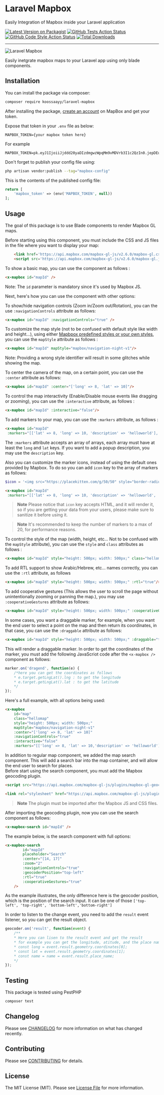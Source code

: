 # Laravel Mapbox

Easily Integration of Mapbox inside your Laravel application

[![Latest Version on Packagist](https://img.shields.io/packagist/v/koossaayy/laravel-mapbox.svg?style=flat-square)](https://packagist.org/packages/koossaayy/laravel-mapbox)
[![GitHub Tests Action Status](https://img.shields.io/github/workflow/status/koossaayy/laravel-mapbox/run-tests?label=tests)](https://github.com/koossaayy/laravel-mapbox/actions?query=workflow%3Arun-tests+branch%3Amain)
[![GitHub Code Style Action Status](https://img.shields.io/github/workflow/status/koossaayy/laravel-mapbox/Check%20&%20fix%20styling?label=code%20style)](https://github.com/koossaayy/laravel-mapbox/actions?query=workflow%3A"Check+%26+fix+styling"+branch%3Amain)
[![Total Downloads](https://img.shields.io/packagist/dt/koossaayy/laravel-mapbox.svg?style=flat-square)](https://packagist.org/packages/koossaayy/laravel-mapbox)

---


![Laravel Mapbox](https://banners.beyondco.de/Laravel%20Mapbox.png?theme=dark&packageManager=composer+require&packageName=koossaayy%2Flaravel-mapbox&pattern=architect&style=style_1&description=Easily+Integrate+Mapbox+into+your+Laravel+application&md=1&showWatermark=1&fontSize=100px&images=https%3A%2F%2Flaravel.com%2Fimg%2Flogomark.min.svg)


Easily inetgrate mapbox maps to your Laravel app using only blade components. 


## Installation

You can install the package via composer:

```bash
composer require koossaayy/laravel-mapbox
```

After installing the package, [create an account](https://mapbox.com) on MapBox and get your token. 

Expose that token in your `.env` file as below:

```
MAPBOX_TOKEN={your mapbox token here}
```
For example 

```
MAPBOX_TOKEN=pk.eyJ1IjoiiJjddd20yaDIzdmgwzWpqMm9vMDVrb3I1c2QzIn0.jepDEulAySscpF3o3w
```

Don't forget to publish your config file using:
```bash
php artisan vendor:publish --tag="mapbox-config"
```

This is the contents of the published config file:

```php
return [
    'mapbox_token' => (env('MAPBOX_TOKEN', null))
];
```

## Usage

The goal of this package is to use Blade components to render Mapbox GL maps. 

Before starting using this component, you must include the CSS and JS files in the file where you want to display your map:

```html
    <link href='https://api.mapbox.com/mapbox-gl-js/v2.6.0/mapbox-gl.css' rel='stylesheet' />
    <script src='https://api.mapbox.com/mapbox-gl-js/v2.6.0/mapbox-gl.js'></script>
```

To show a basic map, you can use the component as follows :
```html
<x-mapbox id="mapId" />
```

Note: The `id` parameter is mandatory since it's used by Mapbox JS. 

Next, here's how you can use the component with other options:


To show/hide navigation controls (Zoom in/Zoom out/Rotation), you can the use `:navigationControls` attribute as follows: 
```html
<x-mapbox id="mapId" :navigationControls="true" />
```

To customize the map style (not to be confused with default style like width and height...), using either [Mapbpox predefined styles or your own styles](https://docs.mapbox.com/mapbox-gl-js/api/map/#:~:text=to%20ScrollZoomHandler%23enable%20.-,options.style,-(Object%20%7C%20string)), you can use the `mapStyle` attribute as follows : 

```html
<x-mapbox id="mapId" mapStyle="mapbox/navigation-night-v1"/>
```

Note: Providing a wrong style identifier will result in some glitches while showing the map. 

To center the camera of the map, on a certain point, you can use the `:center` attribute as follows:

```html
<x-mapbox id="mapId" :center="['long' => 8, 'lat' => 10]"/>
```

To control the map interactivity (Enable/Disable mouse events like dragging or zooming), you can use 
the `:interactive` attribute, as follows :

```html
<x-mapbox id="mapId" :interactive="false"/>
```

To add markers to your map, you can use the `:markers` attribute, as follows :

```html
<x-mapbox id="mapId"
 :markers="[['lat' => 8, 'long' => 10, 'description' => 'helloworld'], ['lat'=> 9, 'long' => 10]]" />
```


The `:markers` attribute accepts an array of arrays, each array must have at least the `long` and `lat` keys. 
If you want to add a popup description, you may use the `description` key.

Also you can customize the marker icons, instead of using the default ones provided by Mapbox. 
To do so you can add `icon` key to the array of markers as follows: 
```php
$icon = '<img src="https://placekitten.com/g/50/50" style="border-radius: 50%" />';
```


```html
<x-mapbox id="mapId"
 :markers="[['lat' => 8, 'long' => 10, 'description' => 'helloworld', 'icon' => $icon], ['lat'=> 9, 'long' => 10]]" />
```

> **Note**
> Please notice that `icon` key accepts HTML, and it will render it, so if you are getting your data from your users, please make sure to sanitize it before using it. 

> **Note**
> It's recommended to keep the number of markers to a max of 20, for performance reasons.



To control the style of the map (width, height, etc... Not to be confused with the `mapStyle` attribute), you can use the `style` and `class` attributes as follows : 

```html
<x-mapbox id="mapId" style="height: 500px; width: 500px;" class="hellomap"/>
```

To add RTL support to show Arabic/Hebrew, etc... names correctly, you can use the `:rtl` attribute, as follows

```html
<x-mapbox id="mapId" style="height: 500px; width: 500px;" :rtl="true"/>
```

To add cooperative gestures (This allows the user to scroll the page without unintentionally zooming or panning the map.), you may use `:cooperativeGestures` attribute as follows: 

```html
<x-mapbox id="mapId" style="height: 500px; width: 500px;" :cooperativeGestures="true"/>
```

In some cases, you want a draggable marker, for example, when you want the end user to select a point on the map and then return its coordinates, in that case, you can use the `:draggable` attribute as follows:

```html
<x-mapbox id="mapId" style="height: 500px; width: 500px;" :draggable="true"/>
```

This will render a draggable marker. In order to get the coordinates of the marker, you must add the following JavaScriot code after the `<x-mapbox />` component as follows:

```js
marker.on('dragend', function(e) {
    /*here you can get the coordinates as follows 
    * e.target.getLngLat().lng : to get the longitude
    * e.target.getLngLat().lat : to get the latitude
    */
});
```

Here's a full example, with all options being used: 

```html
<x-mapbox 
    id="map" 
    class="hellomap" 
    style="height: 500px; width: 500px;" 
    mapStyle="mapbox/navigation-night-v1"
    :center="['long' => 8, 'lat' => 10]"
    :navigationControls="true"
    :interactive="false"
    :markers="[['long' => 8, 'lat' => 10,'description' => 'helloworld'], ['long' => 9, 'lat' => 10]]" />
```

In addition to regular map component, we added the map search component. This will add a search bar into the map container, and will allow the end user to search for places. <br>
Before start using the search component, you must add the Mapbox geocoding plugin.
```html
<script src="https://api.mapbox.com/mapbox-gl-js/plugins/mapbox-gl-geocoder/v5.0.0/mapbox-gl-geocoder.min.js"></script>

<link rel="stylesheet" href="https://api.mapbox.com/mapbox-gl-js/plugins/mapbox-gl-geocoder/v5.0.0/mapbox-gl-geocoder.css" type="text/css">

```
> **Note**
> The plugin must be imported after the Mapbox JS and CSS files.



After importing the geocoding plugin, now you can use the search component as follows: <br>
```html
<x-mapbox-search id="mapId" />
```
The example below, is the search component with full options: <br>
```html
<x-mapbox-search 
        id="mapId" 
        placeholder="Search" 
        :center="[14, 17]" 
        :zoom="2" 
        :navigationControls="true"
        :geocoderPosition="top-left"
        :rtl="true"
        :cooperativeGestures="true"
    />
```
As the example illustrates, the only difference here is the geocoder position, which is the position of the search input. It can be one of those `['top-left', 'top-right', 'bottom-left','bottom-right']`

In order to listen to the change event, you need to add the `result` event listener, so you can get the result object. 
```js
geocoder.on('result', function(event) {
    /**
    * Here you can lisen to the result event and get the result
    * for example you can get the longitude, atitude, and the place name as follows:
    * const long = event.result.geometry.coordinates[0];
    * const lat = event.result.geometry.coordinates[1];
    * const name = name = event.result.place_name;
    */
});
```




## Testing

This package is tested using PestPHP

```bash
composer test
```

## Changelog

Please see [CHANGELOG](CHANGELOG.md) for more information on what has changed recently.

## Contributing

Please see [CONTRIBUTING](.github/CONTRIBUTING.md) for details.

## License

The MIT License (MIT). Please see [License File](LICENSE.md) for more information.
